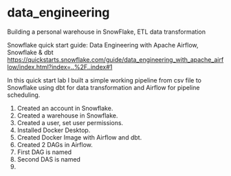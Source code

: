 # data_engineering
Building a personal warehouse in SnowFlake, ETL data transformation

Snowflake quick start guide:
Data Engineering with Apache Airflow, Snowflake & dbt
https://quickstarts.snowflake.com/guide/data_engineering_with_apache_airflow/index.html?index=..%2F..index#1

In this quick start lab I built a simple working pipeline from csv file to Snowflake using dbt for data transformation and Airflow for pipeline scheduling.
1. Created an account in Snowflake.
2. Created a warehouse in Snowflake.
3. Created a user, set user permissions.
4. Installed Docker Desktop.
5. Created Docker Image with Airflow and dbt.
6. Created 2 DAGs in Airflow.
7. First DAG is named 
8. Second DAS is named
9. 
